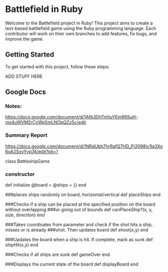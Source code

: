 # Battlefield in Ruby

Welcome to the Battlefield project in Ruby! This project aims to create a text-based battlefield game using the Ruby programming language. Each contributor will work on their own branches to add features, fix bugs, and improve the game.

## Getting Started

To get started with this project, follow these steps:

ADD STUFF HERE 

## Google Docs

### Notes: 
https://docs.google.com/document/d/1Afb3DhTnHuYEm99SuH-ms4uWVM2rCyWp5mLNOpQZz5c/edit

### Summary Report
https://docs.google.com/document/d/1NRdUbh7hrRafQ7HD_Pj2098iv1Ia3Xo6oA2SxyYyp7A/edit?pli=1

class BattleshipGame

  ### constructor
  def initialize
  @board = 
  @ships = {}
  end

  ###places ships randomly on board, horizontal/vertical
  def placeShips
  end

  ###Checks if a ship can be placed at the specified position on the board without overlapping    ###or going out of bounds
  def canPlaceShip?(x, y, size, direction)
  end
  
  ###Takes coordinates from parameter and check if the shot hits a ship, misses or is already     ###shot. Then updates board
  def shoot(x,y)
  end

  ###Updates the board when a ship is hit. If complete, mark as sunk
  def shipHit(x,y)
  end

  ###Checks if all ships are sunk
  def gameOver
  end

  ###Displays the current state of the board
  def displayBoard
  end

  
